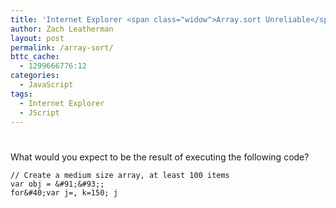 ```yaml
---
title: 'Internet Explorer <span class="widow">Array.sort Unreliable</span>'
author: Zach Leatherman
layout: post
permalink: /array-sort/
bttc_cache:
  - 1299666776:12
categories:
  - JavaScript
tags:
  - Internet Explorer
  - JScript
---
```

# 

What would you expect to be the result of executing the following code?

    // Create a medium size array, at least 100 items
    var obj = &#91;&#93;;
    for&#40;var j=, k=150; j
